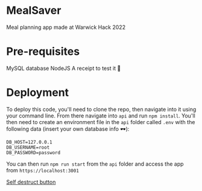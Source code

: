 # MealSaver
Meal planning app made at Warwick Hack 2022
# Pre-requisites
MySQL database 
NodeJS
A receipt to test it 💯

# Deployment
To deploy this code, you'll need to clone the repo, then navigate into it using your command line. From there navigate into `api` and run `npm install`. You'll then need to create an environment file in the `api` folder called `.env` with the following data (insert your own database info 🕶️):
```
DB_HOST=127.0.0.1
DB_USERNAME=root
DB_PASSWORD=password
```
You can then run `npm run start` from the `api` folder and access the app from `https://localhost:3001`

[Self destruct button](https://www.youtube.com/watch?v=fabiBsQWDTY&list=PLzJ2D8f51wW-H40q3dMB0evI7iJ0dmRdT)

